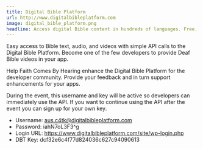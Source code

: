 ```yaml
---
title: Digital Bible Platform
url: http://www.digitalbibleplatform.com
image: digital_bible_platform.png
headline: Access digital Bible content in hundreds of languages. Free.
---
```

Easy access to Bible text, audio, and videos with simple API calls to the Digital Bible Platform. 
Become one of the few developers to provide Deaf Bible videos in your app. 

Help Faith Comes By Hearing enhance the Digital Bible Platform for the developer community. Provide your feedback and in turn support enhancements for your apps.

During the event, this username and key will be active so developers can immediately use the API. If you want to continue using the API after the event you can sign up for your own key.

* Username: aus.c4tk@digitalbibleplatform.com
* Password: iahN7oL3F3^g
* Login URL: https://www.digitalbibleplatform.com/site/wp-login.php
* DBT Key: dcf32e6c4f77d824036c627c94090613
